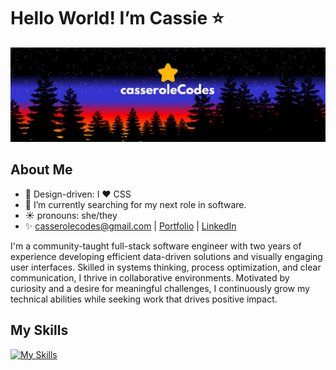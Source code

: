 <h1>Hello World! I’m Cassie ⭐</h1>

![](https://github.com/casserole27/casserole27/blob/main/casserole-codes-banner.png)

<h2>About Me</h2>

- 🌟 Design-driven: I ❤️ CSS
- 🌱 I’m currently searching for my next role in software.
- ☀️ pronouns: she/they
- ✨ casserolecodes@gmail.com | [Portfolio](https://casserole27.github.io) | [LinkedIn](https://www.linkedin.com/in/clewisdev)

<p>I'm a community-taught full-stack software engineer with two years of experience developing efficient data-driven solutions and visually
engaging user interfaces. Skilled in systems thinking, process optimization, and clear communication, I thrive
in collaborative environments. Motivated by curiosity and a desire for meaningful challenges, I continuously
grow my technical abilities while seeking work that drives positive impact.</p>

<h2>My Skills</h2>

[![My Skills](https://skillicons.dev/icons?i=react,js,typescript,nodejs,postgres,postman,jest,html,css,styledcomponents,vscode,git,github,figma,ps)](https://skillicons.dev)


<!---
casserole27/casserole27 is a ✨ special ✨ repository because its `README.md` (this file) appears on your GitHub profile.
You can click the Preview link to take a look at your changes.
--->
